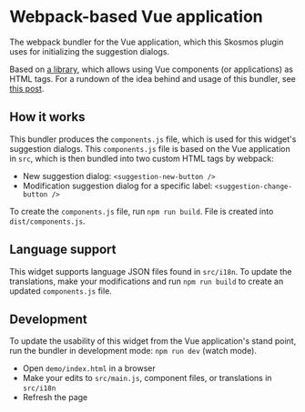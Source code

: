 
# Webpack-based Vue application

The webpack bundler for the Vue application, which this Skosmos plugin uses for initializing the suggestion dialogs.

Based on [a library](https://github.com/kartsims/vue-customelement-bundler), which allows using Vue components (or applications) as HTML tags. For a rundown of the idea behind and usage of this bundler, see [this post](http://vuetips.com/vue-web-components).

## How it works

This bundler produces the `components.js` file, which is used for this widget's suggestion dialogs. This `components.js` file is based on the Vue application in `src`, which is then bundled into two custom HTML tags by webpack:

* New suggestion dialog: `<suggestion-new-button />`
* Modification suggestion dialog for a specific label: `<suggestion-change-button />`

To create the `components.js` file, run `npm run build`. File is created into `dist/components.js`.

## Language support

This widget supports language JSON files found in `src/i18n`. To update the translations, make your modifications and run `npm run build` to create an updated `components.js` file.

## Development

To update the usability of this widget from the Vue application's stand point, run the bundler in development mode: `npm run dev` (watch mode).

* Open `demo/index.html` in a browser
* Make your edits to `src/main.js`, component files, or translations in `src/i18n`
* Refresh the page